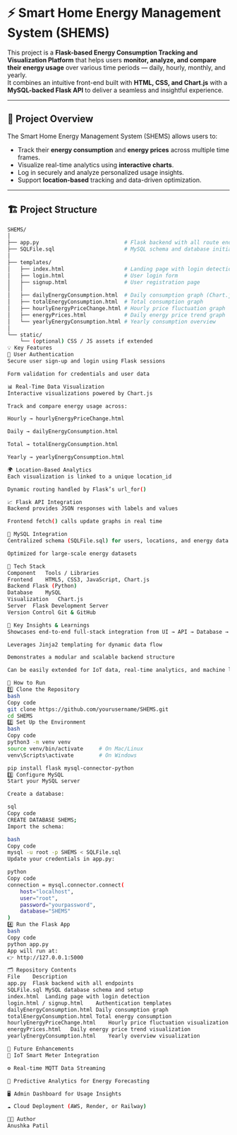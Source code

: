 # ⚡ Smart Home Energy Management System (SHEMS)

This project is a **Flask-based Energy Consumption Tracking and Visualization Platform** that helps users **monitor, analyze, and compare their energy usage** over various time periods — daily, hourly, monthly, and yearly.  
It combines an intuitive front-end built with **HTML, CSS, and Chart.js** with a **MySQL-backed Flask API** to deliver a seamless and insightful experience.

---

## 🧩 Project Overview

The Smart Home Energy Management System (SHEMS) allows users to:
- Track their **energy consumption** and **energy prices** across multiple time frames.
- Visualize real-time analytics using **interactive charts**.
- Log in securely and analyze personalized usage insights.
- Support **location-based** tracking and data-driven optimization.

---

## 🏗️ Project Structure

```bash
SHEMS/
│
├── app.py                           # Flask backend with all route endpoints
├── SQLFile.sql                      # MySQL schema and database initialization
│
├── templates/
│   ├── index.html                   # Landing page with login detection
│   ├── login.html                   # User login form
│   ├── signup.html                  # User registration page
│   │
│   ├── dailyEnergyConsumption.html  # Daily consumption graph (Chart.js)
│   ├── totalEnergyConsumption.html  # Total consumption graph
│   ├── hourlyEnergyPriceChange.html # Hourly price fluctuation graph
│   ├── energyPrices.html            # Daily energy price trend graph
│   └── yearlyEnergyConsumption.html # Yearly consumption overview
│
└── static/
    └── (optional) CSS / JS assets if extended
💡 Key Features
🔐 User Authentication
Secure user sign-up and login using Flask sessions

Form validation for credentials and user data

📊 Real-Time Data Visualization
Interactive visualizations powered by Chart.js

Track and compare energy usage across:

Hourly → hourlyEnergyPriceChange.html

Daily → dailyEnergyConsumption.html

Total → totalEnergyConsumption.html

Yearly → yearlyEnergyConsumption.html

🌍 Location-Based Analytics
Each visualization is linked to a unique location_id

Dynamic routing handled by Flask’s url_for()

📈 Flask API Integration
Backend provides JSON responses with labels and values

Frontend fetch() calls update graphs in real time

💾 MySQL Integration
Centralized schema (SQLFile.sql) for users, locations, and energy data

Optimized for large-scale energy datasets

🧰 Tech Stack
Component	Tools / Libraries
Frontend	HTML5, CSS3, JavaScript, Chart.js
Backend	Flask (Python)
Database	MySQL
Visualization	Chart.js
Server	Flask Development Server
Version Control	Git & GitHub

🧠 Key Insights & Learnings
Showcases end-to-end full-stack integration from UI → API → Database → Visualization

Leverages Jinja2 templating for dynamic data flow

Demonstrates a modular and scalable backend structure

Can be easily extended for IoT data, real-time analytics, and machine learning forecasting

🚀 How to Run
1️⃣ Clone the Repository
bash
Copy code
git clone https://github.com/yourusername/SHEMS.git
cd SHEMS
2️⃣ Set Up the Environment
bash
Copy code
python3 -m venv venv
source venv/bin/activate     # On Mac/Linux
venv\Scripts\activate        # On Windows

pip install flask mysql-connector-python
3️⃣ Configure MySQL
Start your MySQL server

Create a database:

sql
Copy code
CREATE DATABASE SHEMS;
Import the schema:

bash
Copy code
mysql -u root -p SHEMS < SQLFile.sql
Update your credentials in app.py:

python
Copy code
connection = mysql.connector.connect(
    host="localhost",
    user="root",
    password="yourpassword",
    database="SHEMS"
)
4️⃣ Run the Flask App
bash
Copy code
python app.py
App will run at:
👉 http://127.0.0.1:5000

🗂️ Repository Contents
File	Description
app.py	Flask backend with all endpoints
SQLFile.sql	MySQL database schema and setup
index.html	Landing page with login detection
login.html / signup.html	Authentication templates
dailyEnergyConsumption.html	Daily consumption graph
totalEnergyConsumption.html	Total energy consumption
hourlyEnergyPriceChange.html	Hourly price fluctuation visualization
energyPrices.html	Daily energy price trend visualization
yearlyEnergyConsumption.html	Yearly overview visualization

🧭 Future Enhancements
📡 IoT Smart Meter Integration

⚙️ Real-time MQTT Data Streaming

🧮 Predictive Analytics for Energy Forecasting

🖥️ Admin Dashboard for Usage Insights

☁️ Cloud Deployment (AWS, Render, or Railway)

👩‍💻 Author
Anushka Patil
